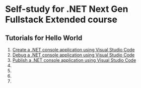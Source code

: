 # Self-study for .NET Next Gen Fullstack Extended course

## Tutorials for Hello World
1. [Create a .NET console application using Visual Studio Code](https://docs.microsoft.com/en-us/dotnet/core/tutorials/with-visual-studio-code?pivots=dotnet-6-0)
2. [Debug a .NET console application using Visual Studio Code](https://docs.microsoft.com/en-us/dotnet/core/tutorials/debugging-with-visual-studio-code?pivots=dotnet-6-0)
3. [Publish a .NET console application using Visual Studio Code](https://docs.microsoft.com/en-us/dotnet/core/tutorials/publishing-with-visual-studio-code?pivots=dotnet-6-0)
4. []()
5. []()
6. []()
7. []()